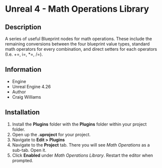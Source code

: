 # Unreal 4 - Math Operations Library
## Description
A series of useful Blueprint nodes for math operations. These include the remaining conversions between the four blueprint value types, standard math operators for every combination, and direct setters for each operators (I.e. +=, i=, *=, /=).
## Information
- Engine
 - Unreal Engine 4.26
- Author
 - Craig Williams

## Installation
1. Install the **Plugins** folder with the **Plugins** folder within your project folder.
2. Open up the **.uproject** for your project.
3. Navigate to **Edit > Plugins**
4. Navigate to the **Project** tab. There you will see *Math Operations* as a sub-tab. Open it.
5. Click **Enabled** under *Math Operations Library*. Restart the editor when prompted.
